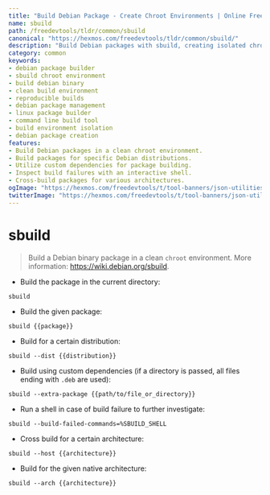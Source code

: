 ```yaml
---
title: "Build Debian Package - Create Chroot Environments | Online Free DevTools by Hexmos"
name: sbuild
path: /freedevtools/tldr/common/sbuild
canonical: "https://hexmos.com/freedevtools/tldr/common/sbuild/"
description: "Build Debian packages with sbuild, creating isolated chroot environments for clean and reproducible builds.  Ensure package integrity and compatibility. Free online tool, no registration required."
category: common
keywords:
- debian package builder
- sbuild chroot environment
- build debian binary
- clean build environment
- reproducible builds
- debian package management
- linux package builder
- command line build tool
- build environment isolation
- debian package creation
features:
- Build Debian packages in a clean chroot environment.
- Build packages for specific Debian distributions.
- Utilize custom dependencies for package building.
- Inspect build failures with an interactive shell.
- Cross-build packages for various architectures.
ogImage: "https://hexmos.com/freedevtools/t/tool-banners/json-utilities-banner.png"
twitterImage: "https://hexmos.com/freedevtools/t/tool-banners/json-utilities-banner.png"
---
```


# sbuild

> Build a Debian binary package in a clean `chroot` environment.
> More information: <https://wiki.debian.org/sbuild>.

- Build the package in the current directory:

`sbuild`

- Build the given package:

`sbuild {{package}}`

- Build for a certain distribution:

`sbuild --dist {{distribution}}`

- Build using custom dependencies (if a directory is passed, all files ending with `.deb` are used):

`sbuild --extra-package {{path/to/file_or_directory}}`

- Run a shell in case of build failure to further investigate:

`sbuild --build-failed-commands=%SBUILD_SHELL`

- Cross build for a certain architecture:

`sbuild --host {{architecture}}`

- Build for the given native architecture:

`sbuild --arch {{architecture}}`
